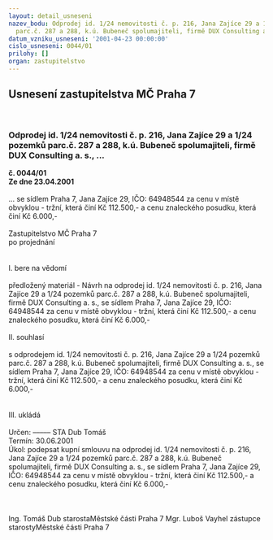 ```yaml
---
layout: detail_usneseni
nazev_bodu: Odprodej id. 1/24 nemovitosti č. p. 216, Jana Zajíce 29 a 1/24 pozemků
  parc.č. 287 a 288, k.ú. Bubeneč spolumajiteli, firmě DUX Consulting a. s., ...
datum_vzniku_usneseni: '2001-04-23 00:00:00'
cislo_usneseni: 0044/01
prilohy: []
organ: zastupitelstvo
---
```

<div id="ucUsn_pList" class="usn">
	<span><h2>Usnesení zastupitelstva MČ Praha 7 </h2>
<br></span><div class="standBody">
<span><h3>Odprodej id. 1/24 nemovitosti č. p. 216, Jana Zajíce 29 a 1/24 pozemků parc.č. 287 a 288, k.ú. Bubeneč spolumajiteli, firmě DUX Consulting a. s., ...</h3></span><div class="center">
		<strong>č. 0044/01</strong><br>
	</div>
<div class="center">
		<strong>Ze dne 23.04.2001</strong><br><br>
	</div>... se sídlem Praha 7, Jana Zajíce 29, IČO: 64948544 za cenu v místě obvyklou - tržní, která činí Kč 112.500,- a cenu znaleckého posudku, která činí Kč 6.000,-  <br><br>Zastupitelstvo MČ Praha 7<br>po projednání<br><br><br>I.	bere na vědomí<br><br> předložený materiál - Návrh na odprodej id. 1/24 nemovitosti č. p. 216, Jana Zajíce 29 a 1/24 pozemků parc.č. 287 a 288, k.ú. Bubeneč spolumajiteli, firmě DUX Consulting a. s., se sídlem Praha 7, Jana Zajíce 29, IČO: 64948544 za cenu v místě obvyklou - tržní, která činí Kč 112.500,- a cenu znaleckého posudku, která činí Kč 6.000,-<br><br>II.	souhlasí <br><br>s odprodejem id. 1/24 nemovitosti č. p. 216, Jana Zajíce 29 a 1/24 pozemků parc.č. 287 a 288, k.ú. Bubeneč spolumajiteli, firmě DUX Consulting a. s., se sídlem Praha 7, Jana Zajíce 29, IČO: 64948544 za cenu v místě obvyklou - tržní, která činí Kč 112.500,- a cenu znaleckého posudku, která činí Kč 6.000,-<br><br><br>III.	ukládá <br><br> Určen:	–––––	STA Dub Tomáš<br>Termín: 30.06.2001<br>Úkol:	podepsat kupní smlouvu na odprodej id. 1/24 nemovitosti č. p. 216, Jana Zajíce 29 a 1/24 pozemků parc.č. 287 a 288, k.ú. Bubeneč spolumajiteli, firmě DUX Consulting a. s., se sídlem Praha 7, Jana Zajíce 29, IČO: 64948544 za cenu v místě obvyklou - tržní, která činí Kč 112.500,- a cenu znaleckého posudku, která činí Kč 6.000,-<br> <br><br> 	<br>Ing. Tomáš Dub starostaMěstské části Praha 7	Mgr. Luboš Vayhel zástupce starostyMěstské části Praha 7<br>	<br><br>
</div>
</div>